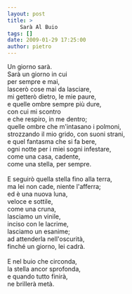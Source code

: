 ```yaml
---
layout: post
title: >
    Sarà Al Buio
tags: []
date: 2009-01-29 17:25:00
author: pietro
---
```

Un giorno sarà.<br/>Sarà un giorno in cui<br/>per sempre e mai,<br/>lascerò cose mai da lasciare,<br/>mi getterò dietro, le mie paure,<br/>e quelle ombre sempre più dure,<br/>con cui mi scontro<br/>e che respiro, in me dentro;<br/>quelle ombre che m'intasano i polmoni,<br/>strozzando il mio grido, con suoni strani,<br/>e quel fantasma che si fa bere,<br/>ogni notte per i miei sogni infestare,<br/>come una casa, cadente,<br/>come una stella, per sempre.<br/><br/>E seguirò quella stella fino alla terra,<br/>ma lei non cade, niente l'afferra;<br/>ed è una nuova luna,<br/>veloce e sottile,<br/>come una cruna,<br/>lasciamo un vinile,<br/>inciso con le lacrime,<br/>lasciamo un esanime;<br/>ad attenderla nell'oscurità,<br/>finché un giorno, lei cadrà.<br/><br/>E nel buio che circonda,<br/>la stella ancor sprofonda,<br/>e quando tutto finirà,<br/>ne brillerà metà.
